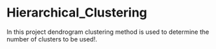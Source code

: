 # Hierarchical_Clustering
In this project dendrogram clustering method is used to determine the number of clusters to be used!.

